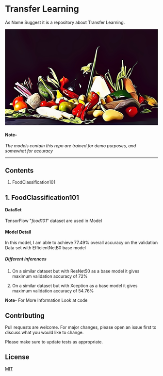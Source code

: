 # Transfer Learning
As Name Suggest it is a repository about Transfer Learning.

![alt text](https://github.com/gpdsec/Transfer-Learning/blob/main/Image/image.png?raw=true)

#### **Note-** 

*The models contain this repo are trained for demo purposes, and somewhat for accuracy*

____________________________________________________




## **Contents**

1.   FoodClassification101


## **1.   FoodClassification101**


#### **DataSet**
TensorFlow "*food101*" dataset are used in Model

#### **Model Detail**
In this model, I am able to achieve 77.49% overall accuracy on the validation Data set with EfficientNetB0 base model

##### ***Different inferences***
1. On a similar dataset but with ResNet50 as a base model it gives maximum validation accuracy of 72%

2. On a similar dataset but with Xception as a base model it gives maximum validation accuracy of 54.76%


**Note**- For More Information Look at code


## Contributing
Pull requests are welcome. For major changes, please open an issue first to discuss what you would like to change.

Please make sure to update tests as appropriate.

## License
[MIT](https://github.com/gpdsec/Transfer-Learning/blob/main/LICENSE)

